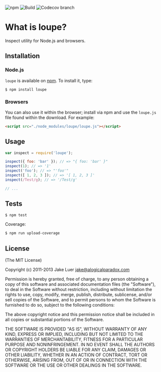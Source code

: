![npm](https://img.shields.io/npm/v/loupe?logo=npm)
![Build](https://github.com/chaijs/loupe/workflows/Build/badge.svg?branch=master)
![Codecov branch](https://img.shields.io/codecov/c/github/chaijs/loupe/master?logo=codecov)

# What is loupe?

Inspect utility for Node.js and browsers.

## Installation

### Node.js

`loupe` is available on [npm](http://npmjs.org). To install it, type:

    $ npm install loupe

### Browsers

You can also use it within the browser; install via npm and use the `loupe.js` file found within the download. For example:

```html
<script src="./node_modules/loupe/loupe.js"></script>
```

## Usage

``` js
var inspect = require('loupe');
```

```js
inspect({ foo: 'bar' }); // => "{ foo: 'bar' }"
inspect(1); // => '1'
inspect('foo'); // => "'foo'"
inspect([ 1, 2, 3 ]); // => '[ 1, 2, 3 ]'
inspect(/Test/g); // => '/Test/g'

// ...
```

## Tests

```bash
$ npm test
```

Coverage:

```bash
$ npm run upload-coverage
```

## License

(The MIT License)

Copyright (c) 2011-2013 Jake Luer jake@alogicalparadox.com

Permission is hereby granted, free of charge, to any person obtaining a copy of this software and associated documentation files (the "Software"), to deal in the Software without restriction, including without limitation the rights to use, copy, modify, merge, publish, distribute, sublicense, and/or sell copies of the Software, and to permit persons to whom the Software is furnished to do so, subject to the following conditions:

The above copyright notice and this permission notice shall be included in all copies or substantial portions of the Software.

THE SOFTWARE IS PROVIDED "AS IS", WITHOUT WARRANTY OF ANY KIND, EXPRESS OR IMPLIED, INCLUDING BUT NOT LIMITED TO THE WARRANTIES OF MERCHANTABILITY, FITNESS FOR A PARTICULAR PURPOSE AND NONINFRINGEMENT. IN NO EVENT SHALL THE AUTHORS OR COPYRIGHT HOLDERS BE LIABLE FOR ANY CLAIM, DAMAGES OR OTHER LIABILITY, WHETHER IN AN ACTION OF CONTRACT, TORT OR OTHERWISE, ARISING FROM, OUT OF OR IN CONNECTION WITH THE SOFTWARE OR THE USE OR OTHER DEALINGS IN THE SOFTWARE.

